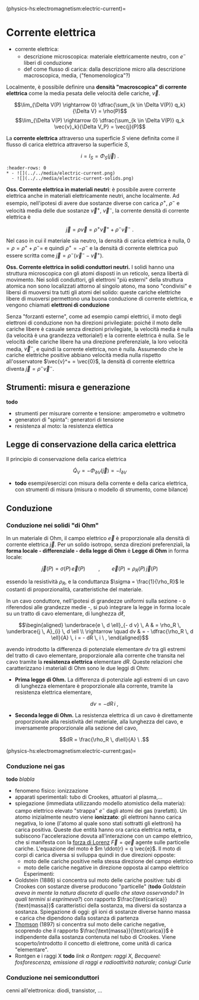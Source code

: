 (physics-hs:electromagnetism:electric-current)=
# Corrente elettrica

- corrente elettrica:
  - descrizione microscopica: materiale elettricamente neutro, con $e^-$ liberi di conduzione
  - def come flusso di carica: dalla descrizione micro alla descrizione macroscopica, media, ("fenomenologica"?)

Localmente, è possibile definire una **densità "macroscopica" di corrente elettrica** come la media pesata delle velocità delle cariche, $\vec{v}$.

$$\lim_{\Delta V(P) \rightarrow 0} \dfrac{\sum_{k \in \Delta V(P)} q_k}{\Delta V} = \rho(P)$$
$$\lim_{\Delta V(P) \rightarrow 0} \dfrac{\sum_{k \in \Delta V(P)} q_k \vec{v}_k}{\Delta V_P} = \vec{j}(P)$$

La **corrente elettrica** attraverso una superficie $S$ viene definita come il flusso di carica elettrica attraverso la superficie $S$,

$$i = I_{S} = \Phi_{S}(\vec{j}) \ .$$

````{list-table}
:header-rows: 0
* - ![](../../media/electric-current.png)
  - ![](../../media/electric-current-solids.png)
````

**Oss. Corrente elettrica in materiali neutri**: è possibile avere corrente elettrica anche in materiali elettricamente neutri, anche localmente. Ad esempio, nell'ipotesi di avere due sostanze diverse con carica $\rho^+$, $\rho^-$ e velocità media delle due sostanze $\vec{v}^+$, $\vec{v}^-$, la corrente densità di corrente elettrica è

$$\vec{j} = \rho \vec{v} = \rho^+ \vec{v}^+ + \rho^- \vec{v}^- \ . $$

Nel caso in cui il materiale sia neutro, la densità di carica elettrica è nulla, $0 = \rho = \rho^+ + \rho^- =$ e quindi $\rho^+ = - \rho^-$ e la densità di corrente elettrica può essere scritta come $\vec{j} = \rho^- (\vec{v}^- - \vec{v}^+)$.

**Oss. Corrente elettrica in solidi conduttori neutri.** I solidi hanno una struttura microscopica con gli atomi disposti in un reticolo, senza libertà di movimento. Nei solidi conduttori, gli elettroni "più esterni" della struttura atomica non sono localizzati attorno al singolo atono, ma sono "condivisi" e libersi di muoversi tra tutti gli atomi del solido: queste cariche elettriche libere di muoversi permettono una buona conduzione di corrente elettrica, e vengono chiamati **elettroni di conduzione**

Senza "forzanti esterne", come ad esempio campi elettrici, il moto degli elettroni di conduzione non ha direzioni privilegiate: poiché il moto delle cariche libere è casuale senza direzioni privilegiate, la velocità media è nulla (la velocità è una grandezza vettoriale!) e la corrente elettrica è nulla. Se le velocità delle cariche libere ha una direzione preferenziale, la loro velocità media, $\vec{v}^-$, e quindi la corrente elettrica, non è nulla. Assumendo che le cariche elettriche positive abbiano velocità media nulla rispetto all'osservatore $\vec{v}^+ = \vec{0}$, la densità di corrente elettrica diventa $\vec{j} = \rho^- \vec{v}^-$.
<!--
```{figure} ../../media/electric-current-solids.png
---
width: 30%
align: right
---
```
-->
<!--
La corrente elementare attraverso la superficie elementare $\Delta S$ è
V
$$\Delta i = \Phi_{\Delta S}(\vec{j}) = \vec{j} \cdot \hat{n} \Delta S = \frac{\sum_k q_k \vec{v}_k}{\Delta V} \cdot \hat{n} \Delta S = $$
-->
## Strumenti: misura e generazione
**todo**
  - strumenti per misurare corrente e tensione: amperometro e voltmetro
  - generatori di "spinta": generatori di tensione
  - resistenza al moto: la resistenza elettica

## Legge di conservazione della carica elettrica
Il principio di conservazione della carica elettrica

$$\dot{Q}_V = - \Phi_{\partial V}(\vec{j}) = - I_{\partial V}$$

- **todo** esempi/esercizi con misura della corrente e della carica elettrica, con strumenti di misura (misura o modello di strumento, come bilance)

## Conduzione

### Conduzione nei solidi "di Ohm"

In un materiale di Ohm, il campo elettrico $\vec{e}$ è proporzionale alla densità di corrente elettrica $\vec{j}$. Per un solido isotropo, senza direzioni preferenziali, la **forma locale - differenziale - della legge di Ohm** è
**Legge di Ohm** in forma locale: 

$$
\vec{j}(P) = \sigma(P) \, \vec{e}(P)
\qquad \ , \qquad
\vec{e}(P) = \rho_R(P) \, \vec{j}(P)
$$

essendo la resistività $\rho_R$, e la conduttanza $\sigma = \frac{1}{\rho_R}$ le costanti di proporzionalità, caratteristiche del materiale.

In un cavo conduttore, nell'ipotesi di grandezze uniformi sulla sezione - o riferendosi alle grandezze medie -, si può integrare la legge in forma locale su un tratto di cavo elementare, di lunghezza $d \ell$,

$$\begin{aligned}
 \underbrace{e \, d \ell}_{- d v} \, A & = \rho_R \, \underbrace{j \, A}_{i} \, d \ell \\
 \rightarrow \quad dv & = - \dfrac{\rho_R \, d \ell}{A} \, i = - dR \, i \ , 
\end{aligned}$$

avendo introdotto la differenza di potenziale elementare $d v$ tra gli estremi del tratto di cavo elementare, proporzionale alla corrente che transita nel cavo tramite la **resistenza elettrica** elementare $dR$. Queste relazioni che caratterizzano i materiali di Ohm sono le due leggi di Ohm:

 - **Prima legge di Ohm.** La differenza di potenziale agli estremi di un cavo di lunghezza elementare è proporzionale alla corrente, tramite la resistenza elettrica elementare,

   $$dv = - dR \, i \ ,$$

 - **Seconda legge di Ohm.** La resistenza elettrica di un cavo è direttamente proporzionale alla resistività del materiale, alla lunghezza del cavo, e inversamente proporzionale alla sezione del cavo,

   $$dR = \frac{\rho_R \, d\ell}{A} \ .$$

(physics-hs:electromagnetism:electric-current:gas)=
### Conduzione nei gas
**todo** *blabla*
- fenomeno fisico: ionizzazione
- apparati sperimentali: tubo di Crookes, attuatori al plasma,...
- spiegazione (immediata utilizzando modello atomistico della materia): campo elettrico elevato "strappa" $e^-$ dagli atomi dei gas (rarefatti). Un atomo inizialmente neutro viene **ionizzato**: gli elettroni hanno carica negativa, lo ione (l'atomo al quale sono stati sottratti gli elettroni) ha carica positiva. Queste due entità hanno ora carica elettrica netta, e subiscono l'accelerazione dovuta all'interazione con un campo elettrico, che si manifesta con la [forza di Lorenz](physics-hs:electromagnetism:lorentz) $\vec{F} = q \vec{e}$ agente sulle particelle cariche. L'equazione del moto è $m \ddot{r} = q \vec{e}$. Il moto di corpi di carica diversa si sviluppa quindi in due direzioni opposte:
  - moto delle cariche positive nella stessa direzione del campo elettrico
  - moto delle cariche negative in direzione opposta al campo elettrico
Esperimenti:
- Goldstein (1886) si concentra sul moto delle cariche positive: tubi di Crookes con sostanze diverse producono "particelle" (**todo** *Goldstein aveva in mente la natura discreta di quello che stava osservando? In quali termini si esprimeva?*) con rapporto $\frac{\text{carica}}{\text{massa}}$ caratteristici della sostanza, ma diversi da sostanza a sostanza. Spiegazione di oggi: gli ioni di sostanze diverse hanno massa e carica che dipendono dalla sostanza di partenza
- [Thomson](modern:experiments:thomson:electron) (1897) si concentra sul moto delle cariche negative, scoprendo che il rapporto $\frac{\text{massa}}{\text{carica}}$ è indipendente dalla sostanza contenuta nel tubo di Crookes. Viene scoperto/introdotto il concetto di elettrone, come unità di carica "elementare".
- Rontgen e i raggi X **todo** *link a Rontgen: raggi X, Becquerel: fosforescenza, emissione di raggi e radioattività naturale; coniugi Curie*

### Conduzione nei semiconduttori
 cenni all'elettronica: diodi, transistor, ...


